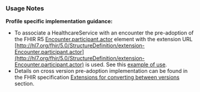 ### Usage Notes

**Profile specific implementation guidance:**
- To associate a HealthcareService with an encounter the pre-adoption of the FHIR R5 [Encounter.participant.actor](https://hl7.org/fhir/R5/encounter-definitions.html#Encounter.participant.actor) element with the extension URL [http://hl7.org/fhir/5.0/StructureDefinition/extension-Encounter.participant.actor](http://hl7.org/fhir/5.0/StructureDefinition/extension-Encounter.participant.actor) is used. See this [example of use](Encounter-example0.html).
- Details on cross version pre-adoption implementation can be found in the FHIR specification [Extensions for converting between versions](https://hl7.org/fhir/R5/versions.html#extensions) section.
